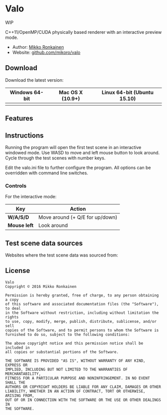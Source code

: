 # Valo

WIP

C++11/OpenMP/CUDA physically based renderer with an interactive preview mode.

* Author: [Mikko Ronkainen](http://mikkoronkainen.com)
* Website: [github.com/mikoro/valo](https://github.com/mikoro/valo)

## Download

Download the latest version:

| Windows 64-bit                                                                                         | Mac OS X (10.9+)                                                                                       | Linux 64-bit (Ubuntu 15.10)                                                                                      |
|--------------------------------------------------------------------------------------------------------|--------------------------------------------------------------------------------------------------------|------------------------------------------------------------------------------------------------------------------|
|  |  |  |

## Features

## Instructions

Running the program will open the first test scene in an interactive windowed mode. Use WASD to move and left mouse button to look around. Cycle through the test scenes with number keys.

Edit the valo.ini file to further configure the program. All options can be overridden with command line switches.

### Controls

For the interactive mode:

| Key                     | Action                                                                                |
|-------------------------|---------------------------------------------------------------------------------------|
| **W/A/S/D**             | Move around (+ Q/E for up/down)                                                       |
| **Mouse left**          | Look around                                                                           |

## Test scene data sources

Websites where the test scene data was sourced from:

## License

    Valo
    Copyright © 2016 Mikko Ronkainen
    
    Permission is hereby granted, free of charge, to any person obtaining a copy
    of this software and associated documentation files (the "Software"), to deal
    in the Software without restriction, including without limitation the rights
    to use, copy, modify, merge, publish, distribute, sublicense, and/or sell
    copies of the Software, and to permit persons to whom the Software is
    furnished to do so, subject to the following conditions:
    
    The above copyright notice and this permission notice shall be included in
    all copies or substantial portions of the Software.
    
    THE SOFTWARE IS PROVIDED "AS IS", WITHOUT WARRANTY OF ANY KIND, EXPRESS OR
    IMPLIED, INCLUDING BUT NOT LIMITED TO THE WARRANTIES OF MERCHANTABILITY,
    FITNESS FOR A PARTICULAR PURPOSE AND NONINFRINGEMENT. IN NO EVENT SHALL THE
    AUTHORS OR COPYRIGHT HOLDERS BE LIABLE FOR ANY CLAIM, DAMAGES OR OTHER
    LIABILITY, WHETHER IN AN ACTION OF CONTRACT, TORT OR OTHERWISE, ARISING FROM,
    OUT OF OR IN CONNECTION WITH THE SOFTWARE OR THE USE OR OTHER DEALINGS IN
    THE SOFTWARE.
